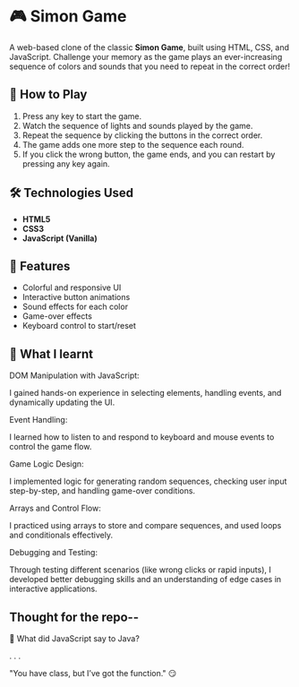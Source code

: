 # 🎮 Simon Game

A web-based clone of the classic **Simon Game**, built using HTML, CSS, and JavaScript. Challenge your memory as the game plays an ever-increasing sequence of colors and sounds that you need to repeat in the correct order!

## 🧠 How to Play

1. Press any key to start the game.
2. Watch the sequence of lights and sounds played by the game.
3. Repeat the sequence by clicking the buttons in the correct order.
4. The game adds one more step to the sequence each round.
5. If you click the wrong button, the game ends, and you can restart by pressing any key again.


## 🛠️ Technologies Used

- **HTML5**
- **CSS3**
- **JavaScript (Vanilla)**

## 🎨 Features

- Colorful and responsive UI
- Interactive button animations
- Sound effects for each color
- Game-over effects
- Keyboard control to start/reset

## 🧠 What I learnt
DOM Manipulation with JavaScript:

I gained hands-on experience in selecting elements, handling events, and dynamically updating the UI.


Event Handling:

I learned how to listen to and respond to keyboard and mouse events to control the game flow.


Game Logic Design:

I implemented logic for generating random sequences, checking user input step-by-step, and handling game-over conditions.


Arrays and Control Flow:

I practiced using arrays to store and compare sequences, and used loops and conditionals effectively.


Debugging and Testing:

Through testing different scenarios (like wrong clicks or rapid inputs), I developed better debugging skills and an understanding of edge cases in interactive applications.

## Thought for the repo--

🧼 What did JavaScript say to Java?

.
.
.

"You have class, but I’ve got the function." 😏

